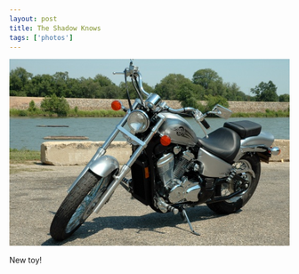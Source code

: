 ```yaml
---
layout: post
title: The Shadow Knows
tags: ['photos']
---
```


![Shadow :: Nikon D70 : 1/250s : f/11 : ISO 200](/media/2006/07/shadow.jpg)

New toy!

